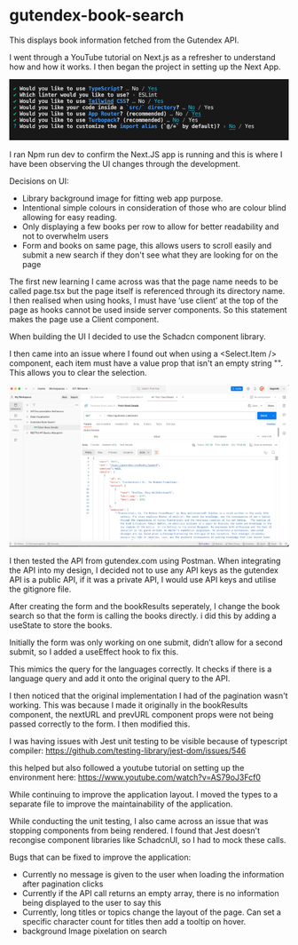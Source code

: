 # gutendex-book-search
This displays book information fetched from the Gutendex API.

I went through a YouTube tutorial on Next.js as a refresher to understand how and how it works. I then began the project in setting up the Next App. 

![Alt text](image.png)

I ran Npm run dev to confirm the Next.JS app is running and this is where I have been observing the UI changes through the development.

Decisions on UI:
- Library background image for fitting web app purpose.
- Intentional simple colours in consideration of those who are colour blind allowing for easy reading.
- Only displaying a few books per row to allow for better readability and not to overwhelm users
- Form and books on same page, this allows users to scroll easily and submit a new search if they don't see what they are looking for on the page

The first new learning I came across was that the page name needs to be called page.tsx but the page itself is referenced through its directory name. I then realised when using hooks, I must have ‘use client’ at the top of the page as hooks cannot be used inside server components. So this statement makes the page use a Client component.

When building the UI I decided to use the Schadcn component library.

I then came into an issue where I found out when using a <Select.Item /> component, each item must have a value prop that isn't an empty string "". This allows you to clear the selection.

![Alt text](image-1.png)

I then tested the API from gutendex.com using Postman. When integrating the API into my design, I decided not to use any API keys as the gutendex API is a public API, if it was a private API, I would use API keys and utilise the gitignore file.

After creating the form and the bookResults seperately, I change the book search so that the form is calling the books directly. i did this by adding a useState to store the books.

Initially the form was only working on one submit, didn’t allow for a second submit, so I added a useEffect hook to fix this.

This mimics the query for the languages correctly. It checks if there is a language query and add it onto the original query to the API.


I then noticed that the original implementation I had of the pagination wasn't working. This was because I made it originally in the bookResults component, the nextURL and prevURL component props were not being passed correctly to the form. I then modified this. 

I was having issues with Jest unit testing to be visible because of typescript compiler:
https://github.com/testing-library/jest-dom/issues/546

this helped but also followed a youtube tutorial on setting up the environment here:
https://www.youtube.com/watch?v=AS79oJ3Fcf0

While continuing to improve the application layout. I moved the types to a separate file to improve the maintainability of the application.

While conducting the unit testing, I also came across an issue that was stopping components from being rendered. I found that Jest doesn't recongise component libraries like SchadcnUI, so I had to mock these calls.

Bugs that can be fixed to improve the application:
- Currently no message is given to the user when loading the information after pagination clicks
- Currently if the API call returns an empty array, there is no information being displayed to the user to say this
- Currently, long titles or topics change the layout of the page. Can set a specific character count for titles then add a tooltip on hover.
- background Image pixelation on search
